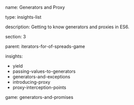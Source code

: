 name: Generators and Proxy

type: insights-list

description: Getting to know generators and proxies in ES6.

section: 3

parent: iterators-for-of-spreads-game

insights:
  - yield
  - passing-values-to-generators
  - generators-and-exceptions
  - introducing-proxy
  - proxy-interception-points

game: generators-and-promises

